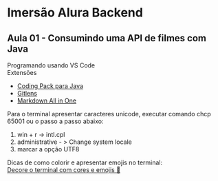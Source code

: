 # Imersão Alura Backend

## Aula 01 - Consumindo uma API de filmes com Java

Programando usando VS Code  
Extensões  
- [Coding Pack para Java](https://code.visualstudio.com/docs/languages/java#_install-visual-studio-code-for-java)
-  [Gitlens](https://marketplace.visualstudio.com/items?itemName=eamodio.gitlens)
- [Markdown All in One](https://marketplace.visualstudio.com/items?itemName=yzhang.markdown-all-in-one)

Para o terminal apresentar caracteres unicode, executar comando chcp 65001  ou o passo a passo abaixo:
1. win + r -> intl.cpl
2. administrative - > Change system locale
3. marcar a opção UTF8  

Dicas de como colorir e apresentar emojis no terminal:  
[Decore o terminal com cores e emojis 🌈️](https://www.alura.com.br/artigos/decorando-terminal-cores-emojis)
